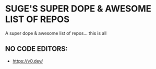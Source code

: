 # SUGE'S SUPER DOPE & AWESOME LIST OF REPOS
A super dope & awesome list of repos... this is all

## NO CODE EDITORS:
- https://v0.dev/
